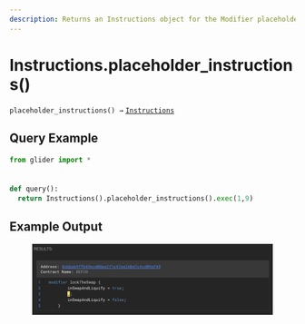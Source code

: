 ```yaml
---
description: Returns an Instructions object for the Modifier placeholder instructions.
---
```


# Instructions.placeholder\_instructions()

`placeholder_instructions() →` [`Instructions`](./)

## Query Example

```python
from glider import *


def query():
  return Instructions().placeholder_instructions().exec(1,9)
```

## Example Output

<figure><img src="../../.gitbook/assets/image (259).png" alt=""><figcaption></figcaption></figure>
